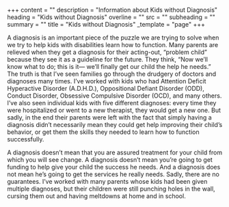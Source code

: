 +++
content = ""
description = "Information about Kids without Diagnosis"
heading = "Kids without Diagnosis"
overline = ""
src = ""
subheading = ""
summary = ""
title = "Kids without Diagnosis"
_template = "page"
+++

A diagnosis is an important piece of the puzzle we are trying to solve when we try to help kids with disabilities learn how to function. Many parents are relieved when they get a diagnosis for their acting-out, “problem child” because they see it as a guideline for the future. They think, “Now we’ll know what to do; this is it— we’ll finally get our child the help he needs.” The truth is that I’ve seen families go through the drudgery of doctors and diagnoses many times. I’ve worked with kids who had Attention Deficit Hyperactive Disorder (A.D.H.D.), Oppositional Defiant Disorder (ODD), Conduct Disorder, Obsessive Compulsive Disorder (OCD), and many others. I’ve also seen individual kids with five different diagnoses: every time they were hospitalized or went to a new therapist, they would get a new one. But sadly, in the end their parents were left with the fact that simply having a diagnosis didn’t necessarily mean they could get help improving their child’s behavior, or get them the skills they needed to learn how to function successfully.

A diagnosis doesn’t mean that you are assured treatment for your child from which you will see change. A diagnosis doesn’t mean you’re going to get funding to help give your child the success he needs. And a diagnosis does not mean he’s going to get the services he really needs. Sadly, there are no guarantees. I’ve worked with many parents whose kids had been given multiple diagnoses, but their children were still punching holes in the wall, cursing them out and having meltdowns at home and in school.
